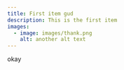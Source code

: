 ```yaml
---
title: First item gud
description: This is the first item
images:
  - image: images/thank.png
    alt: another alt text
---
```


o﻿kay
